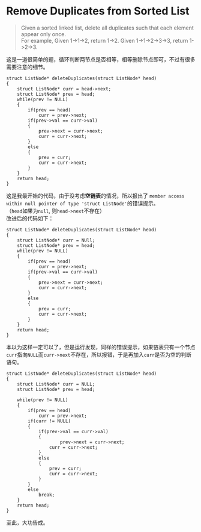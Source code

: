 # Remove Duplicates from Sorted List

> Given a sorted linked list, delete all duplicates such that each element appear only once.  
> For example,
Given 1->1->2, return 1->2.
Given 1->1->2->3->3, return 1->2->3.  

这是一道很简单的题，循环判断两节点是否相等，相等删除节点即可，不过有很多需要注意的细节。  

	struct ListNode* deleteDuplicates(struct ListNode* head) 
	{
	    struct ListNode* curr = head->next;
	    struct ListNode* prev = head;	    
	    while(prev != NULL)
	    {
	        if(prev == head)
	            curr = prev->next;	    	        
	        if(prev->val == curr->val)
	        {
	            prev->next = curr->next;
	            curr = curr->next;
	        }
	        else
	        {
	            prev = curr;
	            curr = curr->next;
	        }	      
	    }
	    return head;
	}
这是我最开始的代码，由于没考虑**空链表**的情况，所以报出了 `member access within null pointer of type 'struct ListNode'`的错误提示。  
（`head`如果为`null`, 则`head->next`不存在）  
改进后的代码如下：

	struct ListNode* deleteDuplicates(struct ListNode* head) 
	{
	    struct ListNode* curr = NUll;
	    struct ListNode* prev = head;	    
	    while(prev != NULL)
	    {
	        if(prev == head)
	            curr = prev->next;	    	        
	        if(prev->val == curr->val)
	        {
	            prev->next = curr->next;
	            curr = curr->next;
	        }
	        else
	        {
	            prev = curr;
	            curr = curr->next;
	        }	      
	    }
	    return head;
	}
本以为这样一定可以了，但是运行发现，同样的错误提示，如果链表只有一个节点`curr`指向`NULL`而`curr->next`不存在，所以报错，于是再加入`curr`是否为空的判断语句。  

	struct ListNode* deleteDuplicates(struct ListNode* head) 
	{
	    struct ListNode* curr = NULL;
	    struct ListNode* prev = head;
	    
	    while(prev != NULL)
	    {
	        if(prev == head)
	            curr = prev->next;
	        if(curr != NULL)
	        {
	            if(prev->val == curr->val)
	            {
	                    prev->next = curr->next;
	                curr = curr->next;
	            }
	            else
	            {
	                prev = curr;
	                curr = curr->next;
	            }
	        }
	        else
	            break;
	    }
	    return head;
	}
至此，大功告成。
